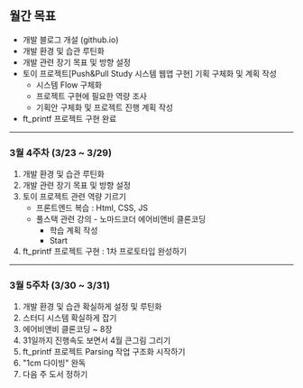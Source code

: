 ## 월간 목표

- 개발 블로그 개설 (github.io)
- 개발 환경 및 습관 루틴화
- 개발 관련 장기 목표 및 방향 설정
- 토이 프로젝트[Push&Pull Study 시스템 웹앱 구현] 기획 구체화 및 계획 작성
  - 시스템 Flow 구체화
  - 프로젝트 구현에 필요한 역량 조사
  - 기획안 구체화 및 프로젝트 진행 계획 작성
- ft_printf 프로젝트 구현 완료

---

### 3월 4주차 (3/23 ~ 3/29)

1. 개발 환경 및 습관 루틴화
2. 개발 관련 장기 목표 및 방향 설정
3. 토이 프로젝트 관련 역량 기르기
   - 프론트엔드 복습 : Html, CSS, JS
   - 풀스택 관련 강의 - 노마드코더 에어비앤비 클론코딩 
     - 학습 계획 작성
     - Start
4. ft_printf 프로젝트 구현 : 1차 프로토타입 완성하기

---

### 3월 5주차 (3/30 ~ 3/31)

1. 개발 환경 및 습관 확실하게 설정 및 루틴화
2. 스터디 시스템 확실하게 잡기
3. 에어비앤비 클론코딩 ~ 8장
4. 31일까지 진행속도 보면서 4월 큰그림 그리기
5. ft_printf 프로젝트 Parsing 작업 구조화 시작하기
6. "1cm 다이빙" 완독
7. 다음 주 도서 정하기